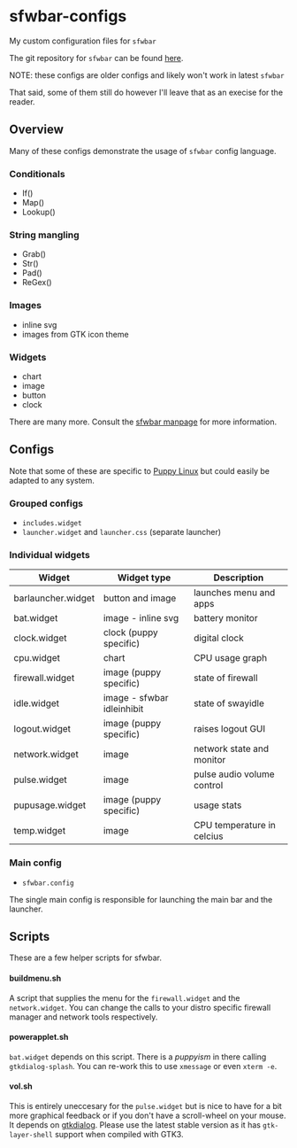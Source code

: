 # sfwbar-configs

My custom configuration files for `sfwbar`

The git repository for `sfwbar` can be found [here].

NOTE: these configs are older configs and likely won't work in latest `sfwbar`

That said, some of them still do however I'll leave that as an execise for the reader.

## Overview

Many of these configs demonstrate the usage of `sfwbar` config language.

### Conditionals

- If()
- Map()
- Lookup()

### String mangling

- Grab()
- Str()
- Pad()
- ReGex()

### Images

- inline svg
- images from GTK icon theme

### Widgets

- chart
- image
- button
- clock

There are many more. Consult the [sfwbar manpage] for more information.

## Configs

Note that some of these are specific to [Puppy Linux] but could easily
be adapted to any system. 

### Grouped configs

- `includes.widget`
- `launcher.widget` and `launcher.css` (separate launcher)

### Individual widgets

|Widget            | Widget type                 | Description
| ---------------- | --------------------------- | -----------
|barlauncher.widget| button and image            | launches menu and apps
|bat.widget        | image - inline svg          | battery monitor
|clock.widget      | clock (puppy specific)      | digital clock
|cpu.widget        | chart                       | CPU usage graph
|firewall.widget   | image (puppy specific)      | state of firewall
|idle.widget       | image - sfwbar idleinhibit  | state of swayidle
|logout.widget     | image (puppy specific)      | raises logout GUI
|network.widget    | image                       | network state and monitor
|pulse.widget      | image                       | pulse audio volume control
|pupusage.widget   | image (puppy specific)      | usage stats
|temp.widget       | image                       | CPU temperature in celcius

### Main config

- `sfwbar.config`

The single main config is responsible for launching the main bar and the
launcher.

## Scripts

These are a few helper scripts for sfwbar.

#### buildmenu.sh

A script that supplies the menu for the `firewall.widget` and the
`network.widget`. You can change the calls to your distro specific
firewall manager and network tools respectively.

#### powerapplet.sh

`bat.widget` depends on this script. There is a *puppyism* in there
calling `gtkdialog-splash`. You can re-work this to use `xmessage`
or even `xterm -e`.

#### vol.sh

This is entirely uneccesary for the `pulse.widget` but is nice to
have for a bit more graphical feedback or if you don't have a scroll-wheel
on your mouse. It depends on [gtkdialog]. Please use the latest stable
version as it has `gtk-layer-shell` support when compiled with GTK3.

[here]: https://github.com/LBCrion/sfwbar
[sfwbar manpage]: https://github.com/LBCrion/sfwbar/blob/main/doc/sfwbar.rst
[Puppy Linux]: https://github.com/puppylinux-woof-CE/woof-CE
[gtkdialog]: https://github.com/puppylinux-woof-CE/gtkdialog
